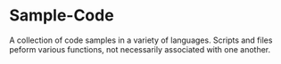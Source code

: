 # Sample-Code
A collection of code samples in a variety of languages.
Scripts and files peform various functions, not necessarily associated with one another.
